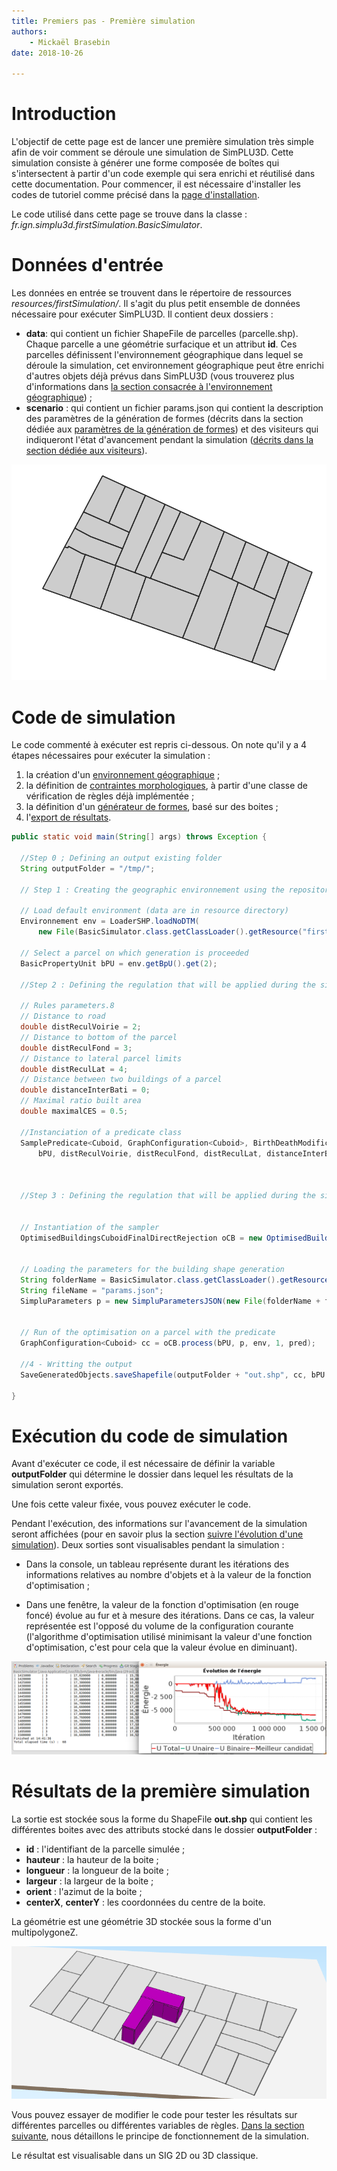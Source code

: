 ```yaml
---
title: Premiers pas - Première simulation
authors:
    - Mickaël Brasebin
date: 2018-10-26

---
```


# Introduction

L'objectif de cette page est de lancer une première simulation très simple afin de voir comment se déroule une simulation de SimPLU3D. Cette simulation consiste à générer une forme composée de boîtes qui s'intersectent à partir d'un code exemple qui sera enrichi et réutilisé dans cette documentation. Pour commencer, il est nécessaire  d'installer les codes de tutoriel comme précisé dans la [page d'installation](installation.md).

Le code utilisé dans cette page se trouve dans la classe :  *fr.ign.simplu3d.firstSimulation.BasicSimulator*.

# Données d'entrée

Les données en entrée se trouvent dans le répertoire de ressources *resources/firstSimulation/*. Il s'agit du plus petit ensemble de données nécessaire pour exécuter SimPLU3D. Il contient deux dossiers :

* **data**: qui contient un fichier ShapeFile de parcelles (parcelle.shp). Chaque parcelle a une géométrie surfacique et un attribut **id**. Ces parcelles définissent l'environnement géographique dans lequel se déroule la simulation, cet environnement géographique peut être enrichi d'autres objets déjà prévus dans SimPLU3D (vous trouverez plus d'informations dans [la section consacrée à l'environnement géographique](../envgeo/intro.md)) ;
* **scenario** : qui contient un fichier params.json qui contient la description des paramètres de la génération de formes (décrits dans la section dédiée aux [paramètres de la génération de formes](../generator/custom-generator.md)) et des visiteurs qui indiqueront l'état d'avancement pendant la simulation ([décrits dans la section dédiée aux visiteurs](../visitor/intro.md)).

![Carte des données en entrée](img/data-in-simu0.png)


# Code de simulation

Le code commenté à exécuter est repris ci-dessous. On note qu'il y a 4 étapes nécessaires pour exécuter la simulation :

1. la création d'un [environnement géographique](../envgeo/intro.md) ;
2. la définition de [contraintes morphologiques](../rules/intro.md), à partir d'une classe de vérification de règles déjà implémentée ;
3. la définition d'un [générateur de formes](../generator/intro.md), basé sur des boites ;
4. l'[export de résultats](../export.md).

```Java
public static void main(String[] args) throws Exception {

  //Step 0 ; Defining an output existing folder
  String outputFolder = "/tmp/";

  // Step 1 : Creating the geographic environnement using the repository that contains the data

  // Load default environment (data are in resource directory)
  Environnement env = LoaderSHP.loadNoDTM(
      new File(BasicSimulator.class.getClassLoader().getResource("firstSimulation/data/").getPath()));

  // Select a parcel on which generation is proceeded
  BasicPropertyUnit bPU = env.getBpU().get(2);

  //Step 2 : Defining the regulation that will be applied during the simulation

  // Rules parameters.8
  // Distance to road
  double distReculVoirie = 2;
  // Distance to bottom of the parcel
  double distReculFond = 3;
  // Distance to lateral parcel limits
  double distReculLat = 4;
  // Distance between two buildings of a parcel
  double distanceInterBati = 0;
  // Maximal ratio built area
  double maximalCES = 0.5;

  //Instanciation of a predicate class
  SamplePredicate<Cuboid, GraphConfiguration<Cuboid>, BirthDeathModification<Cuboid>> pred = new SamplePredicate<>(
      bPU, distReculVoirie, distReculFond, distReculLat, distanceInterBati, maximalCES);



  //Step 3 : Defining the regulation that will be applied during the simulation


  // Instantiation of the sampler
  OptimisedBuildingsCuboidFinalDirectRejection oCB = new OptimisedBuildingsCuboidFinalDirectRejection();


  // Loading the parameters for the building shape generation
  String folderName = BasicSimulator.class.getClassLoader().getResource("firstSimulation/scenario/").getPath();
  String fileName = "params.json";
  SimpluParameters p = new SimpluParametersJSON(new File(folderName + fileName));


  // Run of the optimisation on a parcel with the predicate
  GraphConfiguration<Cuboid> cc = oCB.process(bPU, p, env, 1, pred);

  //4 - Writting the output
  SaveGeneratedObjects.saveShapefile(outputFolder + "out.shp", cc, bPU.getId(), 0);

}
```
# Exécution du code de simulation

Avant d'exécuter ce code, il est nécessaire de définir la variable **outputFolder** qui détermine le dossier dans lequel les résultats de la simulation seront exportés.

Une fois cette valeur fixée, vous pouvez exécuter le code.

Pendant l'exécution, des informations sur l'avancement de la simulation seront affichées (pour en savoir plus la section [suivre l'évolution d'une simulation](../visitor/intro.md)).
Deux sorties sont visualisables pendant la simulation :

- Dans la console, un tableau représente durant les itérations des informations relatives au nombre d'objets et à la valeur de la fonction d'optimisation ;

- Dans une fenêtre, la valeur de la fonction d'optimisation (en rouge foncé) évolue au fur et à mesure des itérations. Dans ce cas, la valeur représentée est l'opposé du volume de la configuration courante (l'algorithme d'optimisation utilisé minimisant la valeur d'une fonction d'optimisation, c'est pour cela que la valeur évolue en diminuant).


![Image des visiteurs pendant la simulation](img/duringsimulation.png)

# Résultats de la première simulation

La sortie est stockée sous la forme du ShapeFile **out.shp** qui contient les différentes boites avec des attributs stocké dans le dossier  **outputFolder** :

- **id** : l'identifiant de la parcelle simulée ;
- **hauteur** : la hauteur de la boite ;
- **longueur** : la longueur de la boite ;
- **largeur** : la largeur de la boite ;
- **orient** : l'azimut de la boite ;
- **centerX**, **centerY** : les coordonnées du centre de la boite.

La géométrie est une géométrie 3D stockée sous la forme d'un multipolygoneZ.

![Image présentant le résultat d'une simulation](img/results-simu-0.png)

Vous pouvez essayer de modifier le code pour tester les résultats sur différentes parcelles ou différentes variables de règles. [Dans la section suivante](../principe/intro.md), nous détaillons le principe de fonctionnement de la simulation.

Le résultat est visualisable dans un SIG 2D ou 3D classique.
